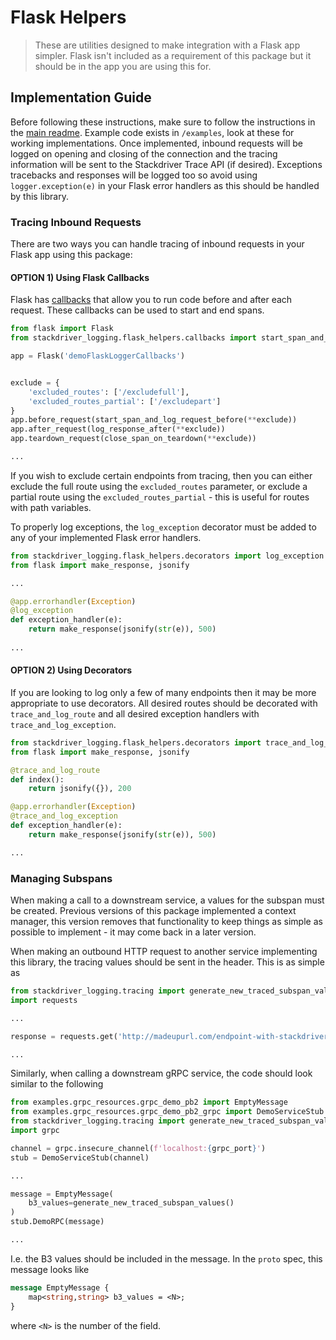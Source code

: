 # Flask Helpers

>These are utilities designed to make integration with a Flask app simpler. Flask isn't included as a requirement of this
package but it should be in the app you are using this for.

## Implementation Guide
Before following these instructions, make sure to follow the instructions in the [main readme](../../../README.md).
Example code exists in `/examples`, look at these for working implementations.
Once implemented, inbound requests will be logged on opening and closing of the connection and the tracing information will be sent to the Stackdriver Trace API (if desired).
Exceptions tracebacks and responses will be logged too so avoid using `logger.exception(e)` in your Flask error handlers as this should be handled by this library.

### Tracing Inbound Requests
There are two ways you can handle tracing of inbound requests in your Flask app using this package:
#### OPTION 1) Using Flask Callbacks
Flask has [callbacks](http://flask.pocoo.org/docs/1.0/api/#flask.Flask.after_request) that allow you to run code before and after each request. 
These callbacks can be used to start and end spans.

```python
from flask import Flask
from stackdriver_logging.flask_helpers.callbacks import start_span_and_log_request_before, log_response_after, close_span_on_teardown 

app = Flask('demoFlaskLoggerCallbacks')


exclude = {
    'excluded_routes': ['/excludefull'],
    'excluded_routes_partial': ['/excludepart']
}
app.before_request(start_span_and_log_request_before(**exclude))
app.after_request(log_response_after(**exclude))
app.teardown_request(close_span_on_teardown(**exclude))

...
```
If you wish to exclude certain endpoints from tracing, then you can either exclude the full route using the `excluded_routes` parameter,
or exclude a partial route using the `excluded_routes_partial` - this is useful for routes with path variables.

To properly log exceptions, the `log_exception` decorator must be added to any of your implemented Flask error handlers.
```python
from stackdriver_logging.flask_helpers.decorators import log_exception
from flask import make_response, jsonify

...

@app.errorhandler(Exception)
@log_exception
def exception_handler(e):
    return make_response(jsonify(str(e)), 500)
    
...
```
#### OPTION 2) Using Decorators
If you are looking to log only a few of many endpoints then it may be more appropriate to use decorators. 
All desired routes should be decorated with `trace_and_log_route` and all desired exception handlers with `trace_and_log_exception`.

```python
from stackdriver_logging.flask_helpers.decorators import trace_and_log_route, trace_and_log_exception
from flask import make_response, jsonify

@trace_and_log_route
def index():
    return jsonify({}), 200

@app.errorhandler(Exception)
@trace_and_log_exception
def exception_handler(e):
    return make_response(jsonify(str(e)), 500)

...
```

### Managing Subspans
When making a call to a downstream service, a values for the subspan must be created. Previous versions of this package
implemented a context manager, this version removes that functionality to keep things as simple as possible to implement - 
it may come back in a later version.

When making an outbound HTTP request to another service implementing this library, the tracing values should be sent in the header. 
This is as simple as
```python
from stackdriver_logging.tracing import generate_new_traced_subspan_values
import requests

...

response = requests.get('http://madeupurl.com/endpoint-with-stackdriver-logging', headers=generate_new_traced_subspan_values())

...

```
Similarly, when calling a downstream gRPC service, the code should look similar to the following
```python
from examples.grpc_resources.grpc_demo_pb2 import EmptyMessage
from examples.grpc_resources.grpc_demo_pb2_grpc import DemoServiceStub
from stackdriver_logging.tracing import generate_new_traced_subspan_values
import grpc 

channel = grpc.insecure_channel(f'localhost:{grpc_port}')
stub = DemoServiceStub(channel)

...

message = EmptyMessage(
    b3_values=generate_new_traced_subspan_values()
)
stub.DemoRPC(message)

...
```
I.e. the B3 values should be included in the message. In the `proto` spec, this message looks like
```proto
message EmptyMessage {
    map<string,string> b3_values = <N>;
}
```
where `<N>` is the number of the field.
